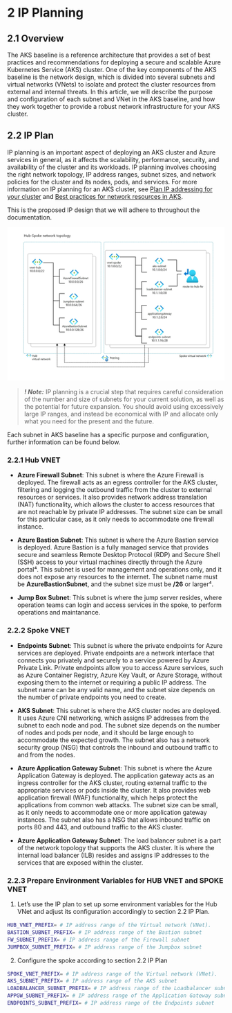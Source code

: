 # 2 IP Planning

## 2.1 Overview

The AKS baseline is a reference architecture that provides a set of best practices and recommendations for deploying a secure and scalable Azure Kubernetes Service (AKS) cluster. One of the key components of the AKS baseline is the network design, which is divided into several subnets and virtual networks (VNets) to isolate and protect the cluster resources from external and internal threats. In this article, we will describe the purpose and configuration of each subnet and VNet in the AKS baseline, and how they work together to provide a robust network infrastructure for your AKS cluster.

## 2.2 IP Plan

IP planning is an important aspect of deploying an AKS cluster and Azure services in general, as it affects the scalability, performance, security, and availability of the cluster and its workloads. IP planning involves choosing the right network topology, IP address ranges, subnet sizes, and network policies for the cluster and its nodes, pods, and services. For more information on IP planning for an AKS cluster, see [Plan IP addressing for your cluster](https://learn.microsoft.com/en-us/azure/architecture/reference-architectures/containers/aks/baseline-aks#plan-the-ip-addresses) and [Best practices for network resources in AKS](https://learn.microsoft.com/en-us/azure/aks/operator-best-practices-network).


This is the proposed IP design that we will adhere to throughout the documentation.

![Screenshot](images/aks-baseline_network_ip_planning.jpg)

> **_! Note:_**
IP planning is a crucial step that requires careful consideration of the number and size of subnets for your current solution, as well as the potential for future expansion. You should avoid using excessively large IP ranges, and instead be economical with IP and allocate only what you need for the present and the future.

Each subnet in AKS baseline has a specific purpose and configuration, further information can be found below.

### 2.2.1 Hub VNET

- **Azure Firewall Subnet**: This subnet is where the Azure Firewall is deployed. The firewall acts as an egress controller for the AKS cluster, filtering and logging the outbound traffic from the cluster to external resources or services. It also provides network address translation (NAT) functionality, which allows the cluster to access resources that are not reachable by private IP addresses. The subnet size can be small for this particular case, as it only needs to accommodate one firewall instance.

- **Azure Bastion Subnet**: This subnet is where the Azure Bastion service is deployed. Azure Bastion is a fully managed service that provides secure and seamless Remote Desktop Protocol (RDP) and Secure Shell (SSH) access to your virtual machines directly through the Azure portal⁴. This subnet is used for management and operations only, and it does not expose any resources to the internet. The subnet name must be **AzureBastionSubnet**, and the subnet size must be **/26** or larger⁴.

- **Jump Box Subnet**: This subnet is where the jump server resides, where operation teams can login and access services in the spoke, to perform operations and maintanance.


### 2.2.2 Spoke VNET

- **Endpoints Subnet**: This subnet is where the private endpoints for Azure services are deployed. Private endpoints are a network interface that connects you privately and securely to a service powered by Azure Private Link. Private endpoints allow you to access Azure services, such as Azure Container Registry, Azure Key Vault, or Azure Storage, without exposing them to the internet or requiring a public IP address. The subnet name can be any valid name, and the subnet size depends on the number of private endpoints you need to create.

- **AKS Subnet**: This subnet is where the AKS cluster nodes are deployed. It uses Azure CNI networking, which assigns IP addresses from the subnet to each node and pod. The subnet size depends on the number of nodes and pods per node, and it should be large enough to accommodate the expected growth. The subnet also has a network security group (NSG) that controls the inbound and outbound traffic to and from the nodes.

- **Azure Application Gateway Subnet**: This subnet is where the Azure Application Gateway is deployed. The application gateway acts as an ingress controller for the AKS cluster, routing external traffic to the appropriate services or pods inside the cluster. It also provides web application firewall (WAF) functionality, which helps protect the applications from common web attacks. The subnet size can be small, as it only needs to accommodate one or more application gateway instances. The subnet also has a NSG that allows inbound traffic on ports 80 and 443, and outbound traffic to the AKS cluster.

- **Azure Application Gateway Subnet**: The load balancer subnet is a part of the network topology that supports the AKS cluster. It is where the internal load balancer (ILB) resides and assigns IP addresses to the services that are exposed within the cluster.


### 2.2.3 Prepare Environment Variables for HUB VNET and SPOKE VNET


1) Let’s use the IP plan to set up some environment variables for the Hub VNet and adjust its configuration accordingly to section 2.2 IP Plan.

````bash
HUB_VNET_PREFIX= # IP address range of the Virtual network (VNet).
BASTION_SUBNET_PREFIX= # IP address range of the Bastion subnet 
FW_SUBNET_PREFIX= # IP address range of the Firewall subnet
JUMPBOX_SUBNET_PREFIX= # IP address range of the Jumpbox subnet
````
2) Configure the spoke according to section 2.2 IP Plan

````bash
SPOKE_VNET_PREFIX= # IP address range of the Virtual network (VNet).
AKS_SUBNET_PREFIX= # IP address range of the AKS subnet
LOADBALANCER_SUBNET_PREFIX= # IP address range of the Loadbalancer subnet
APPGW_SUBNET_PREFIX= # IP address range of the Application Gateway subnet
ENDPOINTS_SUBNET_PREFIX= # IP address range of the Endpoints subnet
````
